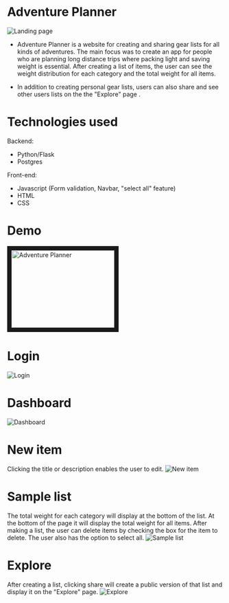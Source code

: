 # Adventure Planner
![Landing page](https://i.ibb.co/5YzTdWW/landingpage.jpg)

- Adventure Planner is a website for creating and sharing gear lists for all kinds of adventures. 
The main focus was to create an app for people who are planning long distance trips where packing light and saving weight is essential.
After creating a list of items, the user can see the weight distribution for each category and the total weight for all items.

- In addition to creating personal gear lists, users can also share and see other users lists on the the "Explore" page .

# Technologies used
Backend: 
- Python/Flask
- Postgres

Front-end:
- Javascript (Form validation, Navbar, "select all" feature)
- HTML
- CSS

# Demo
<a href="http://www.youtube.com/watch?feature=player_embedded&v=6SNhnDq3gXg
" target="_blank"><img src="http://img.youtube.com/vi/6SNhnDq3gXg/0.jpg" 
alt="Adventure Planner" width="240" height="180" border="10" /></a>

# Login
![Login](https://i.ibb.co/GTzjzqc/login.jpg)

# Dashboard
![Dashboard](https://i.ibb.co/17fg9CZ/dashboard.jpg)

# New item
Clicking the title or description enables the user to edit.
![New item](https://i.ibb.co/vHJ2Wmq/newitem2.jpg)

# Sample list
The total weight for each category will display at the bottom of the list. At the bottom of the page it will display the total weight for all items.
After making a list, the user can delete items by checking the box for the item to delete. The user also has the option to select all.
![Sample list](https://i.ibb.co/CVvWV6Z/samplelist.jpg)

# Explore
After creating a list, clicking share will create a public version of that list and display it on the "Explore" page.
![Explore](https://i.ibb.co/jTWCBND/explore.jpg)
